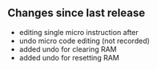 ## Changes since last release
- editing single micro instruction after 
- undo micro code editing (not recorded)
- added undo for clearing RAM
- added undo for resetting RAM 
